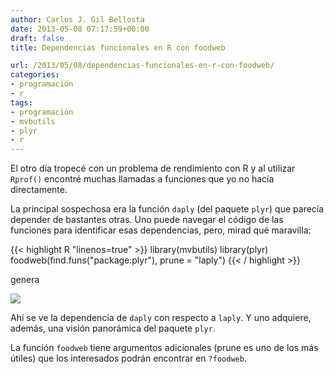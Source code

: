 ```yaml
---
author: Carlos J. Gil Bellosta
date: 2013-05-08 07:17:59+00:00
draft: false
title: Dependencias funcionales en R con foodweb

url: /2013/05/08/dependencias-funcionales-en-r-con-foodweb/
categories:
- programación
- r
tags:
- programación
- mvbutils
- plyr
- r
---
```


El otro día tropecé con un problema de rendimiento con R y al utilizar `Rprof()` encontré muchas llamadas a funciones que yo no hacía directamente.

La principal sospechosa era la función `daply` (del paquete `plyr`) que parecía depender de bastantes otras. Uno puede navegar el código de las funciones para identificar esas dependencias, pero, mirad qué maravilla:

{{< highlight R "linenos=true" >}}
library(mvbutils)
library(plyr)
foodweb(find.funs("package:plyr"), prune = "laply")
{{< / highlight >}}

genera

[![](/wp-uploads/2013/05/foodweb_daply_tree.png)
](/wp-uploads/2013/05/foodweb_daply_tree.png)

Ahí se ve la dependencia de `daply` con respecto a `laply`. Y uno adquiere, además, una visión panorámica del paquete `plyr`.

La función `foodweb` tiene argumentos adicionales (prune es uno de los más útiles) que los interesados podrán encontrar en `?foodweb`.
